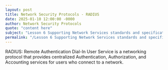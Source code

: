 ```yaml
---
layout: post
title: Network Security Protocols - RADIUS
date: 2025-01-10 12:00:00 -0000
author: Network Security Protocols
quote: "content here"
subject: "Lesson 6 Supporting Network Services standards and specifications"
permalink: "/Lesson 6 Supporting Network Services standards and specifications/Network Security Protocols/Network Security Protocols - RADIUS"
---
```


RADIUS: Remote Authentication Dial-In User Service is a networking protocol that provides centralized Authentication, Authorization, and Accounting services for users who connect to a network.

